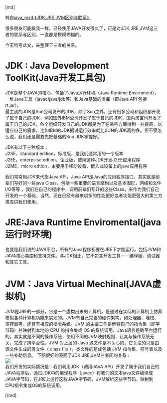 [md]

转自[java_mzd.《JDK,JRE,JVM区别与联系》](http://java-mzd.iteye.com/blog/838514)  

很多朋友可能跟我一样，已经使用JAVA开发很久了，可是对JDK,JRE,JVM这三者的联系与区别，一直都是模模糊糊的。

今天特写此文，来整理下三者的关系。 
# JDK : Java Development ToolKit(Java开发工具包)
JDK是整个JAVA的核心，包括了Java运行环境（Java Runtime Envirnment），一堆Java工具（javac/java/jdb等）和Java基础的类库（即Java API 包括rt.jar）。  
最主流的JDK是Sun公司发布的JDK，除了Sun之外，还有很多公司和组织都开发了属于自己的JDK，例如国外IBM公司开发了属于自己的JDK，国内淘宝也开发了属于自己的JDK，各个组织开发自己的JDK都是为了在某些方面得到一些提高，以适应自己的需求，比如IBM的JDK据说运行效率就比SUN的JDK高的多。但不管怎么说，我们还是需要先把基础的Sun JDK掌握好。  

JDK有以下三种版本：  
J2SE，standard edition，标准版，是我们通常用的一个版本  
J2EE，enterpsise edtion，企业版，使用这种JDK开发J2EE应用程序  
J2ME，micro edtion，主要用于移动设备、嵌入式设备上的java应用程序  
 
我们常常用JDK来代指Java API，Java API是Java的应用程序接口，其实就是前辈们写好的一些java Class，包括一些重要的语言结构以及基本图形，网络和文件I/O等等 ，我们在自己的程序中，调用前辈们写好的这些Class，来作为我们自己开发的一个基础。当然，现在已经有越来越多的性能更好或者功能更强大的第三方类库供我们使用。
 
# JRE:Java  Runtime  Enviromental(java运行时环境)
也就是我们说的JAVA平台，所有的Java程序都要在JRE下才能运行。包括JVM和JAVA核心类库和支持文件。与JDK相比，它不包含开发工具——编译器、调试器和其它工具。
 
# JVM：Java Virtual Mechinal(JAVA虚拟机)
JVM是JRE的一部分，它是一个虚构出来的计算机，是通过在实际的计算机上仿真模拟各种计算机功能来实现的。JVM有自己完善的硬件架构，如处理器、堆栈、寄存器等，还具有相应的指令系统。JVM 的主要工作是解释自己的指令集（即字节码）并映射到本地的 CPU 的指令集或 OS 的系统调用。Java语言是跨平台运行的，其实就是不同的操作系统，使用不同的JVM映射规则，让其与操作系统无关，完成了跨平台性。JVM 对上层的 Java 源文件是不关心的，它关注的只是由源文件生成的类文件（ class file ）。类文件的组成包括 JVM 指令集，符号表以及一些补助信息。
下图很好的表面了JDK,JRE,JVM三者间的关系：  
![](https://pingfangx.github.io/resource/blogx/2430.1.png)  
我们开发的实际情况是：我们利用JDK（调用JAVA API）开发了属于我们自己的JAVA程序后，通过JDK中的编译程序（javac）将我们的文本java文件编译成JAVA字节码，在JRE上运行这些JAVA字节码，JVM解析这些字节码，映射到CPU指令集或OS的系统调用。

[/md]